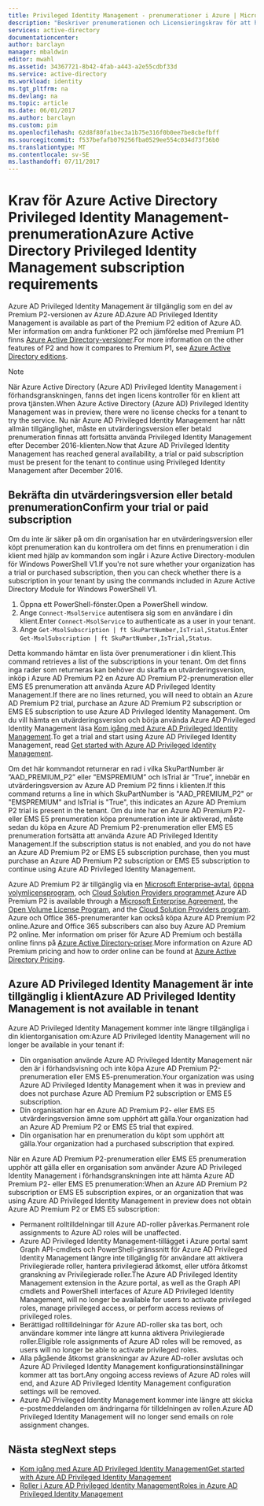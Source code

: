 ```yaml
---
title: Privileged Identity Management - prenumerationer i Azure | Microsoft Docs
description: "Beskriver prenumerationen och Licensieringskrav för att hantera och använda Azure AD Privileged Identity Management i din klient"
services: active-directory
documentationcenter: 
author: barclayn
manager: mbaldwin
editor: mwahl
ms.assetid: 34367721-8b42-4fab-a443-a2e55cdbf33d
ms.service: active-directory
ms.workload: identity
ms.tgt_pltfrm: na
ms.devlang: na
ms.topic: article
ms.date: 06/01/2017
ms.author: barclayn
ms.custom: pim
ms.openlocfilehash: 62d8f80fa1bec3a1b75e316f0b0ee7be8cbefbff
ms.sourcegitcommit: f537befafb079256fba0529ee554c034d73f36b0
ms.translationtype: MT
ms.contentlocale: sv-SE
ms.lasthandoff: 07/11/2017
---
```

# <a name="azure-active-directory-privileged-identity-management-subscription-requirements"></a><span data-ttu-id="8ca67-103">Krav för Azure Active Directory Privileged Identity Management-prenumeration</span><span class="sxs-lookup"><span data-stu-id="8ca67-103">Azure Active Directory Privileged Identity Management subscription requirements</span></span>

<span data-ttu-id="8ca67-104">Azure AD Privileged Identity Management är tillgänglig som en del av Premium P2-versionen av Azure AD.</span><span class="sxs-lookup"><span data-stu-id="8ca67-104">Azure AD Privileged Identity Management is available as part of the Premium P2 edition of Azure AD.</span></span> <span data-ttu-id="8ca67-105">Mer information om andra funktioner P2 och jämförelse med Premium P1 finns [Azure Active Directory-versioner](../active-directory-editions.md).</span><span class="sxs-lookup"><span data-stu-id="8ca67-105">For more information on the other features of P2 and how it compares to Premium P1, see [Azure Active Directory editions](../active-directory-editions.md).</span></span>

>[!NOTE]
<span data-ttu-id="8ca67-106">När Azure Active Directory (Azure AD) Privileged Identity Management i förhandsgranskningen, fanns det ingen licens kontroller för en klient att prova tjänsten.</span><span class="sxs-lookup"><span data-stu-id="8ca67-106">When Azure Active Directory (Azure AD) Privileged Identity Management was in preview, there were no license checks for a tenant to try the service.</span></span>  <span data-ttu-id="8ca67-107">Nu när Azure AD Privileged Identity Management har nått allmän tillgänglighet, måste en utvärderingsversion eller betald prenumeration finnas att fortsätta använda Privileged Identity Management efter December 2016-klienten.</span><span class="sxs-lookup"><span data-stu-id="8ca67-107">Now that Azure AD Privileged Identity Management has reached general availability, a trial or paid subscription must be present for the tenant to continue using Privileged Identity Management after December 2016.</span></span>
  

## <a name="confirm-your-trial-or-paid-subscription"></a><span data-ttu-id="8ca67-108">Bekräfta din utvärderingsversion eller betald prenumeration</span><span class="sxs-lookup"><span data-stu-id="8ca67-108">Confirm your trial or paid subscription</span></span>

<span data-ttu-id="8ca67-109">Om du inte är säker på om din organisation har en utvärderingsversion eller köpt prenumeration kan du kontrollera om det finns en prenumeration i din klient med hjälp av kommandon som ingår i Azure Active Directory-modulen för Windows PowerShell V1.</span><span class="sxs-lookup"><span data-stu-id="8ca67-109">If you're not sure whether your organization has a trial or purchased subscription, then you can check whether there is a subscription in your tenant by using the commands included in Azure Active Directory Module for Windows PowerShell V1.</span></span> 
1. <span data-ttu-id="8ca67-110">Öppna ett PowerShell-fönster.</span><span class="sxs-lookup"><span data-stu-id="8ca67-110">Open a PowerShell window.</span></span>
2. <span data-ttu-id="8ca67-111">Ange `Connect-MsolService` autentisera sig som en användare i din klient.</span><span class="sxs-lookup"><span data-stu-id="8ca67-111">Enter `Connect-MsolService` to authenticate as a user in your tenant.</span></span>
3. <span data-ttu-id="8ca67-112">Ange `Get-MsolSubscription | ft SkuPartNumber,IsTrial,Status`.</span><span class="sxs-lookup"><span data-stu-id="8ca67-112">Enter `Get-MsolSubscription | ft SkuPartNumber,IsTrial,Status`.</span></span>

<span data-ttu-id="8ca67-113">Detta kommando hämtar en lista över prenumerationer i din klient.</span><span class="sxs-lookup"><span data-stu-id="8ca67-113">This command retrieves a list of the subscriptions in your tenant.</span></span> <span data-ttu-id="8ca67-114">Om det finns inga rader som returneras kan behöver du skaffa en utvärderingsversion, inköp i Azure AD Premium P2 en Azure AD Premium P2-prenumeration eller EMS E5 prenumeration att använda Azure AD Privileged Identity Management.</span><span class="sxs-lookup"><span data-stu-id="8ca67-114">If there are no lines returned, you will need to obtain an Azure AD Premium P2 trial, purchase an Azure AD Premium P2 subscription or EMS E5 subscription to use Azure AD Privileged Identity Management.</span></span>  <span data-ttu-id="8ca67-115">Om du vill hämta en utvärderingsversion och börja använda Azure AD Privileged Identity Management läsa [Kom igång med Azure AD Privileged Identity Management](../active-directory-privileged-identity-management-getting-started.md).</span><span class="sxs-lookup"><span data-stu-id="8ca67-115">To get a trial and start using Azure AD Privileged Identity Management, read [Get started with Azure AD Privileged Identity Management](../active-directory-privileged-identity-management-getting-started.md).</span></span>

<span data-ttu-id="8ca67-116">Om det här kommandot returnerar en rad i vilka SkuPartNumber är ”AAD_PREMIUM_P2” eller ”EMSPREMIUM” och IsTrial är ”True”, innebär en utvärderingsversion av Azure AD Premium P2 finns i klienten.</span><span class="sxs-lookup"><span data-stu-id="8ca67-116">If this command returns a line in which SkuPartNumber is "AAD_PREMIUM_P2" or "EMSPREMIUM" and IsTrial is "True", this indicates an Azure AD Premium P2 trial is present in the tenant.</span></span>  <span data-ttu-id="8ca67-117">Om du inte har en Azure AD Premium P2- eller EMS E5 prenumeration köpa prenumeration inte är aktiverad, måste sedan du köpa en Azure AD Premium P2-prenumeration eller EMS E5 prenumeration fortsätta att använda Azure AD Privileged Identity Management.</span><span class="sxs-lookup"><span data-stu-id="8ca67-117">If the subscription status is not enabled, and you do not have an Azure AD Premium P2 or EMS E5 subscription purchase, then you must purchase an Azure AD Premium P2 subscription or EMS E5 subscription to continue using Azure AD Privileged Identity Management.</span></span>

<span data-ttu-id="8ca67-118">Azure AD Premium P2 är tillgänglig via en [Microsoft Enterprise-avtal](https://www.microsoft.com/en-us/licensing/licensing-programs/enterprise.aspx), [öppna volymlicensprogram](https://www.microsoft.com/en-us/licensing/licensing-programs/open-license.aspx), och [Cloud Solution Providers programmet](https://partner.microsoft.com/en-US/cloud-solution-provider).</span><span class="sxs-lookup"><span data-stu-id="8ca67-118">Azure AD Premium P2 is available through a [Microsoft Enterprise Agreement](https://www.microsoft.com/en-us/licensing/licensing-programs/enterprise.aspx), the [Open Volume License Program](https://www.microsoft.com/en-us/licensing/licensing-programs/open-license.aspx), and the [Cloud Solution Providers program](https://partner.microsoft.com/en-US/cloud-solution-provider).</span></span> <span data-ttu-id="8ca67-119">Azure och Office 365-prenumeranter kan också köpa Azure AD Premium P2 online.</span><span class="sxs-lookup"><span data-stu-id="8ca67-119">Azure and Office 365 subscribers can also buy Azure AD Premium P2 online.</span></span>  <span data-ttu-id="8ca67-120">Mer information om priser för Azure AD Premium och beställa online finns på [Azure Active Directory-priser](https://azure.microsoft.com/en-us/pricing/details/active-directory/).</span><span class="sxs-lookup"><span data-stu-id="8ca67-120">More information on Azure AD Premium pricing and how to order online can be found at [Azure Active Directory Pricing](https://azure.microsoft.com/en-us/pricing/details/active-directory/).</span></span>

## <a name="azure-ad-privileged-identity-management-is-not-available-in-tenant"></a><span data-ttu-id="8ca67-121">Azure AD Privileged Identity Management är inte tillgänglig i klient</span><span class="sxs-lookup"><span data-stu-id="8ca67-121">Azure AD Privileged Identity Management is not available in tenant</span></span>

<span data-ttu-id="8ca67-122">Azure AD Privileged Identity Management kommer inte längre tillgängliga i din klientorganisation om:</span><span class="sxs-lookup"><span data-stu-id="8ca67-122">Azure AD Privileged Identity Management will no longer be available in your tenant if:</span></span>
- <span data-ttu-id="8ca67-123">Din organisation använde Azure AD Privileged Identity Management när den är i förhandsvisning och inte köpa Azure AD Premium P2-prenumeration eller EMS E5-prenumeration.</span><span class="sxs-lookup"><span data-stu-id="8ca67-123">Your organization was using Azure AD Privileged Identity Management when it was in preview and does not purchase Azure AD Premium P2 subscription or EMS E5 subscription.</span></span>
- <span data-ttu-id="8ca67-124">Din organisation har en Azure AD Premium P2- eller EMS E5 utvärderingsversion ämne som upphört att gälla.</span><span class="sxs-lookup"><span data-stu-id="8ca67-124">Your organization had an Azure AD Premium P2 or EMS E5 trial that expired.</span></span>
- <span data-ttu-id="8ca67-125">Din organisation har en prenumeration du köpt som upphört att gälla.</span><span class="sxs-lookup"><span data-stu-id="8ca67-125">Your organization had a purchased subscription that expired.</span></span>

<span data-ttu-id="8ca67-126">När en Azure AD Premium P2-prenumeration eller EMS E5 prenumeration upphör att gälla eller en organisation som använder Azure AD Privileged Identity Management i förhandsgranskningen inte att hämta Azure AD Premium P2- eller EMS E5 prenumeration:</span><span class="sxs-lookup"><span data-stu-id="8ca67-126">When an Azure AD Premium P2 subscription or EMS E5 subscription expires, or an organization that was using Azure AD Privileged Identity Management in preview does not obtain Azure AD Premium P2 or EMS E5 subscription:</span></span>

- <span data-ttu-id="8ca67-127">Permanent rolltilldelningar till Azure AD-roller påverkas.</span><span class="sxs-lookup"><span data-stu-id="8ca67-127">Permanent role assignments to Azure AD roles will be unaffected.</span></span>
- <span data-ttu-id="8ca67-128">Azure AD Privileged Identity Management-tillägget i Azure portal samt Graph API-cmdlets och PowerShell-gränssnitt för Azure AD Privileged Identity Management längre inte tillgänglig för användare att aktivera Privilegierade roller, hantera privilegierad åtkomst, eller utföra åtkomst granskning av Privilegierade roller.</span><span class="sxs-lookup"><span data-stu-id="8ca67-128">The Azure AD Privileged Identity Management extension in the Azure portal, as well as the Graph API cmdlets and PowerShell interfaces of Azure AD Privileged Identity Management, will no longer be available for users to activate privileged roles, manage privileged access, or perform access reviews of privileged roles.</span></span>
- <span data-ttu-id="8ca67-129">Berättigad rolltilldelningar för Azure AD-roller ska tas bort, och användare kommer inte längre att kunna aktivera Privilegierade roller.</span><span class="sxs-lookup"><span data-stu-id="8ca67-129">Eligible role assignments of Azure AD roles will be removed, as users will no longer be able to activate privileged roles.</span></span>
- <span data-ttu-id="8ca67-130">Alla pågående åtkomst granskningar av Azure AD-roller avslutas och Azure AD Privileged Identity Management konfigurationsinställningar kommer att tas bort.</span><span class="sxs-lookup"><span data-stu-id="8ca67-130">Any ongoing access reviews of Azure AD roles will end, and Azure AD Privileged Identity Management configuration settings will be removed.</span></span>
- <span data-ttu-id="8ca67-131">Azure AD Privileged Identity Management kommer inte längre att skicka e-postmeddelanden om ändringarna för tilldelningen av rollen.</span><span class="sxs-lookup"><span data-stu-id="8ca67-131">Azure AD Privileged Identity Management will no longer send emails on role assignment changes.</span></span>

## <a name="next-steps"></a><span data-ttu-id="8ca67-132">Nästa steg</span><span class="sxs-lookup"><span data-stu-id="8ca67-132">Next steps</span></span>

- [<span data-ttu-id="8ca67-133">Kom igång med Azure AD Privileged Identity Management</span><span class="sxs-lookup"><span data-stu-id="8ca67-133">Get started with Azure AD Privileged Identity Management</span></span>](../active-directory-privileged-identity-management-getting-started.md)
- [<span data-ttu-id="8ca67-134">Roller i Azure AD Privileged Identity Management</span><span class="sxs-lookup"><span data-stu-id="8ca67-134">Roles in Azure AD Privileged Identity Management</span></span>](../active-directory-privileged-identity-management-roles.md)
